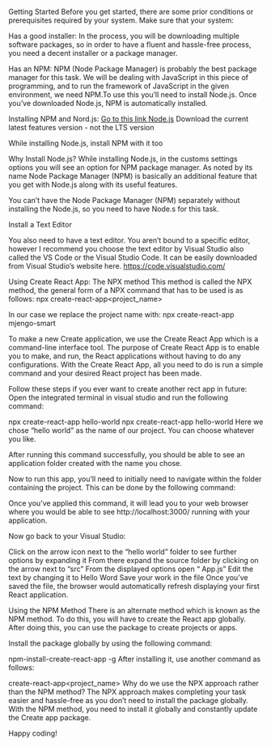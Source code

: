 Getting Started
Before you get started, there are some prior conditions or prerequisites required by your system. Make sure that your system:

Has a good installer: 
In the process, you will be downloading multiple software packages, so in order to have a fluent and hassle-free process, you need a decent installer or a package manager.

Has an NPM:
NPM (Node Package Manager) is probably the best package manager for this task. We will be dealing with JavaScript in this piece of programming, and to run the framework of JavaScript in the given environment, we need NPM.To use this you’ll need to install Node.js. Once you’ve downloaded Node.js, NPM is automatically installed.


Installing NPM and Nord.js:
[Go to this link Node.js](https://nodejs.org/en/)
Download the current latest features version - not the LTS version 

While installing Node.js, install NPM with it too

Why Install Node.js?
While installing Node.js, in the customs settings options you will see an option for NPM package manager. As noted by its name Node Package Manager (NPM) is basically an additional feature that you get with Node.js along with its useful features.

You can’t have the Node Package Manager (NPM) separately without installing the Node.js, so you need to have Node.s for this task.

Install a Text Editor

You also need to have a text editor. You aren’t bound to a specific editor, however I recommend you choose the text editor by Visual Studio also called the VS Code or the Visual Studio Code. It can be easily downloaded from Visual Studio’s website here. 
https://code.visualstudio.com/

Using Create React App: The NPX method 
This method is called the NPX method, the general form of a NPX command that has to be used is as follows: npx create-react-app<project_name>

In our case we replace the project name with: npx create-react-app mjengo-smart

To make a new Create application, we use the Create React App which is a command-line interface tool. The purpose of Create React App is to enable you to make, and run, the React applications without having to do any configurations. With the Create React App, all you need to do is run a simple command and your desired React project has been made.

Follow these steps if you ever want to create another rect app in future:
Open the integrated terminal in visual studio and run the following command:

npx create-react-app hello-world
npx create-react-app hello-world
Here we chose “hello world” as the name of our project. You can choose whatever you like.

After running this command successfully, you should be able to see an application folder created with the name you chose.

Now to run this app, you’ll need to initially need to navigate within the folder containing the project. This can be done by the following command:

Once you’ve applied this command, it will lead you to your web browser where you would be able to see http://localhost:3000/ running with your application.

Now go back to your Visual Studio: 

Click on the arrow icon next to the “hello world” folder to see further options by expanding it
From there expand the source folder by clicking on the arrow next to “src” 
From the displayed options open “ App.js”
Edit the text by changing it to Hello Word
Save your work in the file
Once you’ve saved the file, the browser would automatically refresh displaying your first React application.

Using the NPM Method
There is an alternate method which is known as the NPM method. To do this, you will have to create the React app globally. After doing this, you can use the package to create projects or apps.

Install the package globally by using the following command:

npm-install-create-react-app -g 
After installing it, use another command as follows:

create-react-app<project_name>
Why do we use the NPX approach rather than the NPM method?
The NPX approach makes completing your task easier and hassle-free as you don’t need to install the package globally. With the NPM method, you need to install it globally and constantly update the Create app package.

Happy coding!
